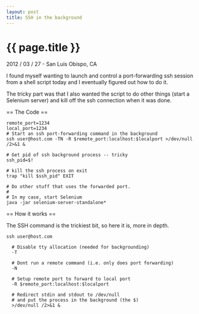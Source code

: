 ```yaml
---
layout: post
title: SSH in the background
---
```


{{ page.title }}
================

<p class="meta">2012 / 03 / 27 - San Luis Obispo, CA</p>

I found myself wanting to launch and control a port-forwarding ssh session from
a shell script today and I eventually figured out how to do it.

The tricky part was that I also wanted the script to do other things (start a
Selenium server) and kill off the ssh connection when it was done.

== The Code ==

    remote_port=1234
    local_port=1234
    # Start an ssh port-forwarding command in the background
    ssh user@host.com -TN -R $remote_port:localhost:$localport >/dev/null /2>&1 &

    # Get pid of ssh background process -- tricky
    ssh_pid=$!

    # kill the ssh process on exit
    trap "kill $ssh_pid" EXIT
   
    # Do other stuff that uses the forwarded port.
    #
    # In my case, start Selenium
    java -jar selenium-server-standalone* 

== How it works ==

The SSH command is the trickiest bit, so here it is, more in depth.

    ssh user@host.com

      # Disable tty allocation (needed for backgrounding)
      -T

      # Dont run a remote command (i.e. only does port forwarding)
      -N

      # Setup remote port to forward to local port
      -R $remote_port:localhost:$localport

      # Redirect stdin and stdout to /dev/null
      # and put the process in the background (the $)
      >/dev/null /2>&1 &


